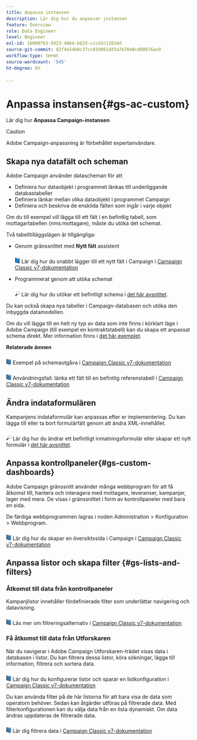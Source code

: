 ```yaml
---
title: Anpassa instansen
description: Lär dig hur du anpassar instansen
feature: Overview
role: Data Engineer
level: Beginner
exl-id: 18000763-5923-48bd-b62d-cccd3c11016d
source-git-commit: d2f4e54b0c37cc019061dd3a7b7048cd80876ac0
workflow-type: tm+mt
source-wordcount: '545'
ht-degree: 6%

---
```


# Anpassa instansen{#gs-ac-custom}

Lär dig hur **Anpassa Campaign-instansen**

>[!CAUTION]
>
>Adobe Campaign-anpassning är förbehållet expertanvändare.

## Skapa nya datafält och scheman

Adobe Campaign använder datascheman för att

* Definiera hur dataobjekt i programmet länkas till underliggande databastabeller
* Definiera länkar mellan olika dataobjekt i programmet Campaign
* Definiera och beskriva de enskilda fälten som ingår i varje objekt

Om du till exempel vill lägga till ett fält i en befintlig tabell, som mottagartabellen (nms:mottagare), måste du utöka det schemat.

Två tabelltilläggslägen är tillgängliga:

* Genom gränssnittet med **Nytt fält** assistent

   ![](../assets/do-not-localize/book.png) Lär dig hur du snabbt lägger till ett nytt fält i Campaign i [Campaign Classic v7-dokumentation](https://experienceleague.adobe.com/docs/campaign-classic/using/configuring-campaign-classic/editing-schemas/new-field-wizard.html?lang=en#configuring-campaign-classic)

* Programmerat genom att utöka schemat

   ![](../assets/do-not-localize/glass.png) Lär dig hur du utökar ett befintligt schema i [det här avsnittet](../dev/extend-schema.md).


Du kan också skapa nya tabeller i Campaign-databasen och utöka den inbyggda datamodellen.

Om du vill lägga till en helt ny typ av data som inte finns i körklart läge i Adobe Campaign (till exempel en kontraktstabell) kan du skapa ett anpassat schema direkt. Mer information finns i [det här exemplet](../dev/create-schema.md#example--creating-a-contract-table).

**Relaterade ämnen**

![](../assets/do-not-localize/book.png) Exempel på schemautgåva i [Campaign Classic v7-dokumentation](https://experienceleague.adobe.com/docs/campaign-classic/using/configuring-campaign-classic/editing-schemas/examples-of-schemas-edition.html?lang=en#configuring-campaign-classic)

![](../assets/do-not-localize/book.png) Användningsfall: länka ett fält till en befintlig referenstabell i [Campaign Classic v7-dokumentation](https://experienceleague.adobe.com/docs/campaign-classic/using/configuring-campaign-classic/editing-schemas/examples-of-schemas-edition.html?lang=en#uc-link)


## Ändra indataformulären

Kampanjens indataformulär kan anpassas efter er implementering. Du kan lägga till eller ta bort formulärfält genom att ändra XML-innehållet.

![](../assets/do-not-localize/glass.png) Lär dig hur du ändrar ett befintligt inmatningsformulär eller skapar ett nytt formulär i [det här avsnittet](../dev/forms.md).

## Anpassa kontrollpaneler{#gs-custom-dashboards}

Adobe Campaign gränssnitt använder många webbprogram för att få åtkomst till, hantera och interagera med mottagare, leveranser, kampanjer, lager med mera. De visas i gränssnittet i form av kontrollpaneler med bara en sida.

De färdiga webbprogrammen lagras i noden Administration > Konfiguration > Webbprogram.

![](../assets/do-not-localize/book.png) Lär dig hur du skapar en översiktssida i Campaign i [Campaign Classic v7-dokumentation](https://experienceleague.adobe.com/docs/campaign-classic/using/designing-content/web-applications/use-cases--creating-overviews.html?lang=en#creating-a-single-page-web-application)


## Anpassa listor och skapa filter {#gs-lists-and-filters}

### Åtkomst till data från kontrollpaneler

Kampanjlistor innehåller fördefinierade filter som underlättar navigering och datavisning.

![](../assets/do-not-localize/book.png) Läs mer om filtreringsalternativ i [Campaign Classic v7-dokumentation](https://experienceleague.adobe.com/docs/campaign-classic/using/getting-started/filtering-data/filtering-options.html?lang=en#about-filtering)


### Få åtkomst till data från Utforskaren

När du navigerar i Adobe Campaign Utforskaren-trädet visas data i databasen i listor. Du kan filtrera dessa listor, köra sökningar, lägga till information, filtrera och sortera data.

![](../assets/do-not-localize/book.png) Lär dig hur du konfigurerar listor och sparar en listkonfiguration i [Campaign Classic v7-dokumentation](https://experienceleague.adobe.com/docs/campaign-classic/using/getting-started/starting-with-adobe-campaign/campaign-workspace/adobe-campaign-ui-lists.html?lang=en#getting-started)


Du kan använda filter på de här listorna för att bara visa de data som operatorn behöver. Sedan kan åtgärder utföras på filtrerade data. Med filterkonfigurationen kan du välja data från en lista dynamiskt. Om data ändras uppdateras de filtrerade data.

![](../assets/do-not-localize/book.png) Lär dig filtrera data i [Campaign Classic v7-dokumentation](https://experienceleague.adobe.com/docs/campaign-classic/using/getting-started/filtering-data/creating-filters.html?lang=en#typology-of-available-filters)
